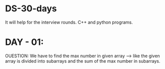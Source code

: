 # DS-30-days
It will help for the interview rounds.  C++ and python programs.


# DAY - 01:
OUESTION: We have to find the max number in given array --> like the given array is divided into subarrays and the sum of the max number in subarrays. 
